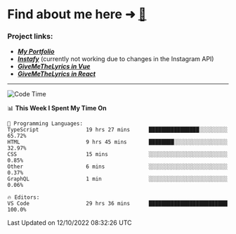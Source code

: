 # Find about me here ➜ [🧑](https://pauabella.dev)

### Project links:
- ***[My Portfolio](https://pauabella.dev)***
- ***[Instafy](https://instafy.me)*** (currently not working due to changes in the Instagram API)
- ***[GiveMeTheLyrics in Vue](https://lyrics.pauabella.dev)***
- ***[GiveMeTheLyrics in React](https://pauabella.dev/GiveMeTheLyrics)***

---
<!--START_SECTION:waka-->
![Code Time](http://img.shields.io/badge/Code%20Time-1%2C539%20hrs%204%20mins-blue)

📊 **This Week I Spent My Time On** 

```text
💬 Programming Languages: 
TypeScript               19 hrs 27 mins      ████████████████░░░░░░░░░   65.72% 
HTML                     9 hrs 45 mins       ████████░░░░░░░░░░░░░░░░░   32.97% 
CSS                      15 mins             ░░░░░░░░░░░░░░░░░░░░░░░░░   0.85% 
Other                    6 mins              ░░░░░░░░░░░░░░░░░░░░░░░░░   0.37% 
GraphQL                  1 min               ░░░░░░░░░░░░░░░░░░░░░░░░░   0.06%

🔥 Editors: 
VS Code                  29 hrs 36 mins      █████████████████████████   100.0%

```


 Last Updated on 12/10/2022 08:32:26 UTC
<!--END_SECTION:waka-->
